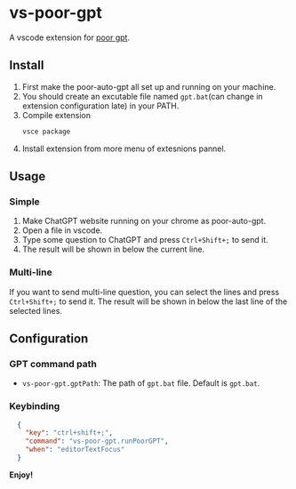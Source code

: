 # vs-poor-gpt

A vscode extension for [poor gpt](https://github.com/eggcaker/poor-auto-gpt).

## Install 
1. First make the poor-auto-gpt all set up and running on your machine.
2. You should create an excutable file named `gpt.bat`(can change in extension configuration late) in your PATH.
3. Compile extension
   ```sh
   vsce package
   ```
4. Install extension from more menu of extesnions pannel.

## Usage

### Simple
1. Make ChatGPT website running on your chrome as poor-auto-gpt. 
2. Open a file in vscode.
3. Type some question to ChatGPT and press `Ctrl+Shift+;` to send it. 
4. The result will be shown in below the current line.

### Multi-line
If you want to send multi-line question, you can select the lines and press `Ctrl+Shift+;` to send it.
The result will be shown in below the last line of the selected lines.

## Configuration

### GPT command path  
- `vs-poor-gpt.gptPath`: The path of `gpt.bat` file. Default is `gpt.bat`.

### Keybinding
```json
  {
	"key": "ctrl+shift+;",
	"command": "vs-poor-gpt.runPoorGPT",
	"when": "editorTextFocus"
  }	
```
  


**Enjoy!**
